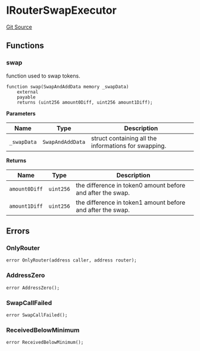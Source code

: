 # IRouterSwapExecutor

[Git Source](https://github.com/ArrakisFinance/arrakis-modular/blob/main/src/interfaces/IRouterSwapExecutor.sol)

## Functions

### swap

function used to swap tokens.

```solidity
function swap(SwapAndAddData memory _swapData)
    external
    payable
    returns (uint256 amount0Diff, uint256 amount1Diff);
```

**Parameters**

| Name        | Type             | Description                                          |
| ----------- | ---------------- | ---------------------------------------------------- |
| `_swapData` | `SwapAndAddData` | struct containing all the informations for swapping. |

**Returns**

| Name          | Type      | Description                                                |
| ------------- | --------- | ---------------------------------------------------------- |
| `amount0Diff` | `uint256` | the difference in token0 amount before and after the swap. |
| `amount1Diff` | `uint256` | the difference in token1 amount before and after the swap. |

## Errors

### OnlyRouter

```solidity
error OnlyRouter(address caller, address router);
```

### AddressZero

```solidity
error AddressZero();
```

### SwapCallFailed

```solidity
error SwapCallFailed();
```

### ReceivedBelowMinimum

```solidity
error ReceivedBelowMinimum();
```
